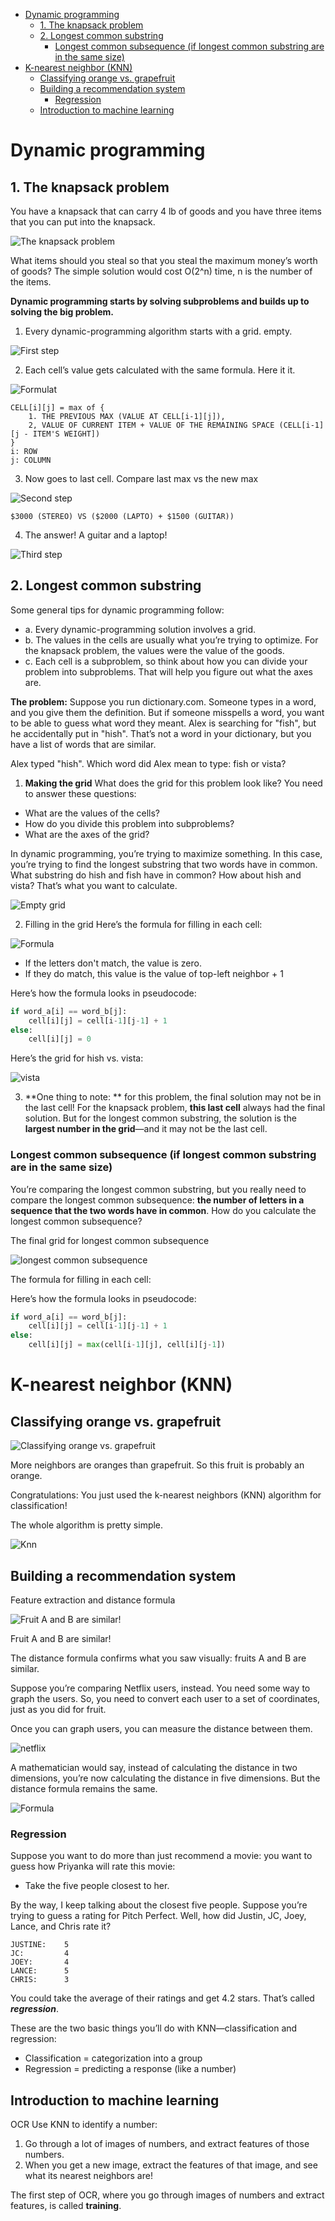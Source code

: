 - [Dynamic programming](#dynamic-programming)
  - [1. The knapsack problem](#1-the-knapsack-problem)
  - [2. Longest common substring](#2-longest-common-substring)
    - [Longest common subsequence (if longest common substring are in the same size)](#longest-common-subsequence-if-longest-common-substring-are-in-the-same-size)
- [K-nearest neighbor (KNN)](#k-nearest-neighbor-knn)
  - [Classifying orange vs. grapefruit](#classifying-orange-vs-grapefruit)
  - [Building a recommendation system](#building-a-recommendation-system)
    - [Regression](#regression)
  - [Introduction to machine learning](#introduction-to-machine-learning)


# Dynamic programming

## 1. The knapsack problem

You have a knapsack that can carry 4 lb of goods and you have three items that you can put into the knapsack.

![The knapsack problem](Images/Dynamic-01.png)

What items should you steal so that you steal the maximum money’s worth of goods? The simple solution would cost O(2^n) time, n is the number of the items.

**Dynamic programming starts by solving subproblems and builds up to solving the big problem.**

1. Every dynamic-programming algorithm starts with a grid. empty.

![First step](Images/Dynamic-02.png)

2. Each cell’s value gets calculated with the same formula. Here it it.

![Formulat](Images/Dynamic-05.png)

```
CELL[i][j] = max of {
    1. THE PREVIOUS MAX (VALUE AT CELL[i-1][j]),
    2, VALUE OF CURRENT ITEM + VALUE OF THE REMAINING SPACE (CELL[i-1][j - ITEM'S WEIGHT])
}
i: ROW
j: COLUMN
```

3. Now goes to last cell. Compare last max vs the new max

![Second step](Images/Dynamic-03.png)

```
$3000 (STEREO) VS ($2000 (LAPTO) + $1500 (GUITAR))
```
4. The answer! A guitar and a laptop!

![Third step](Images/Dynamic-04.png)

## 2. Longest common substring

Some general tips for dynamic programming follow:
- a. Every dynamic-programming solution involves a grid.
- b. The values in the cells are usually what you’re trying to optimize. For the knapsack problem, the values were the value of the goods.
- c. Each cell is a subproblem, so think about how you can divide your problem into subproblems. That will help you figure out what the axes are. 

**The problem:**
Suppose you run dictionary.com. Someone types in a word, and you give them the definition. 
But if someone misspells a word, you want to be able to guess what word they meant. Alex is searching for "fish", but he accidentally put in "hish". That’s not a word in your dictionary, but you have a list of words that are similar. 

Alex typed "hish". Which word did Alex mean to type: fish or vista?

1. **Making the grid** 
What does the grid for this problem look like? You need to answer these questions: 
- What are the values of the cells? 
- How do you divide this problem into subproblems? 
- What are the axes of the grid? 

In dynamic programming, you’re trying to maximize something. In this case, you’re trying to find the longest substring that two words have in common. What substring do hish and fish have in common? How about hish and vista? That’s what you want to calculate.

![Empty grid](Images/Dynamic-06.png)

2. Filling in the grid
Here’s the formula for filling in each cell:

![Formula](Images/Dynamic-07.png)

- If the letters don't match, the value is zero.
- If they do match, this value is the value of top-left neighbor + 1

Here’s how the formula looks in pseudocode:

```python
if word_a[i] == word_b[j]: 
    cell[i][j] = cell[i-1][j-1] + 1
else:
    cell[i][j] = 0
```
Here’s the grid for hish vs. vista:

![vista](Images/Dynamic-08.png)

3. **One thing to note: **
for this problem, the final solution may not be in the last cell! For the knapsack problem, **this last cell** always had the final solution. But for the longest common substring, the solution is the **largest number in the grid**—and it may not be the last cell.



### Longest common subsequence (if longest common substring are in the same size)

You’re comparing the longest common substring, but you really need to compare the longest common subsequence: **the number of letters in a sequence that the two words have in common**. How do you calculate the longest common subsequence?

The final grid for longest common subsequence

![longest common subsequence](Images/Dynamic-09.png)

The formula for filling in each cell:


Here’s how the formula looks in pseudocode:
```python
if word_a[i] == word_b[j]: 
    cell[i][j] = cell[i-1][j-1] + 1
else:
    cell[i][j] = max(cell[i-1][j], cell[i][j-1])
```

# K-nearest neighbor (KNN)

## Classifying orange vs. grapefruit

![Classifying orange vs. grapefruit](Images/KNN-01.png)

More neighbors are oranges than grapefruit. So this fruit is probably an orange. 

Congratulations: You just used the k-nearest neighbors (KNN) algorithm for classification! 

The whole algorithm is pretty simple.

![Knn](Images/KNN-02.png)

## Building a recommendation system

Feature extraction and distance formula

![Fruit A and B are similar!](Images/KNN-03.png)

Fruit A and B are similar!

The distance formula confirms what you saw visually: fruits A and B are similar.

Suppose you’re comparing Netflix users, instead. You need some way to graph the users. So, you need to convert each user to a set of coordinates, just as you did for fruit.

Once you can graph users, you can measure the distance between them.

![netflix](Images/KNN-04.png)

A mathematician would say, instead of calculating the distance in two dimensions, you’re now calculating the distance in five dimensions. But the distance formula remains the same.

![Formula](Images/KNN-05.png)

### Regression
Suppose you want to do more than just recommend a movie: you want to guess how Priyanka will rate this movie:
- Take the five people closest to her.

By the way, I keep talking about the closest five people.
Suppose you’re trying to guess a rating for Pitch Perfect. Well, how did Justin, JC, Joey, Lance, and Chris rate it?
```
JUSTINE:    5
JC:         4
JOEY:       4
LANCE:      5
CHRIS:      3
```
You could take the average of their ratings and get 4.2 stars. That’s called ***regression***.

These are the two basic things you’ll do with KNN—classification and regression:
- Classification = categorization into a group
- Regression = predicting a response (like a number)

## Introduction to machine learning


OCR
Use KNN to identify a number:
1. Go through a lot of images of numbers, and extract features of those numbers.
2. When you get a new image, extract the features of that image, and see what its nearest neighbors are!

The first step of OCR, where you go through images of numbers and extract features, is called **training**.


